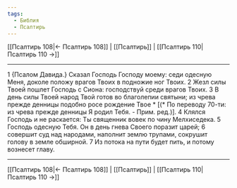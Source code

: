 ```yaml
---
tags:
  - Библия
  - Псалтирь
---
```

[[Псалтирь 108|← Псалтирь 108]] | [[Псалтирь]] | [[Псалтирь 110|Псалтирь 110 →]]

---
1 {Псалом Давида.} Сказал Господь Господу моему: седи одесную Меня, доколе положу врагов Твоих в подножие ног Твоих.
2 Жезл силы Твоей пошлет Господь с Сиона: господствуй среди врагов Твоих.
3 В день силы Твоей народ Твой готов во благолепии святыни; из чрева прежде денницы подобно росе рождение Твое * [(* По переводу 70-ти: из чрева прежде денницы Я родил Тебя. - Прим. ред.)].
4 Клялся Господь и не раскается: Ты священник вовек по чину Мелхиседека.
5 Господь одесную Тебя. Он в день гнева Своего поразит царей;
6 совершит суд над народами, наполнит землю трупами, сокрушит голову в земле обширной.
7 Из потока на пути будет пить, и потому вознесет главу.

---
[[Псалтирь 108|← Псалтирь 108]] | [[Псалтирь]] | [[Псалтирь 110|Псалтирь 110 →]]